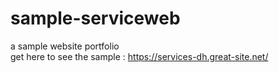 # sample-serviceweb
a sample website portfolio </br>
get here to see the sample :
https://services-dh.great-site.net/
